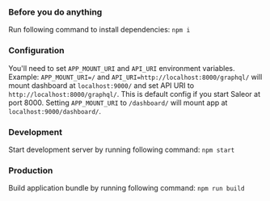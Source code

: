 ### Before you do anything

Run following command to install dependencies:
`npm i`

### Configuration

You'll need to set `APP_MOUNT_URI` and `API_URI` environment variables.
Example:
`APP_MOUNT_URI=/` and `API_URI=http://localhost:8000/graphql/` will mount
dashboard at `localhost:9000/` and set API URI to `http://localhost:8000/graphql/`.
This is default config if you start Saleor at port 8000. Setting `APP_MOUNT_URI`
to `/dashboard/` will mount app at `localhost:9000/dashboard/`.

### Development

Start development server by running following command:
`npm start`

### Production

Build application bundle by running following command:
`npm run build`
